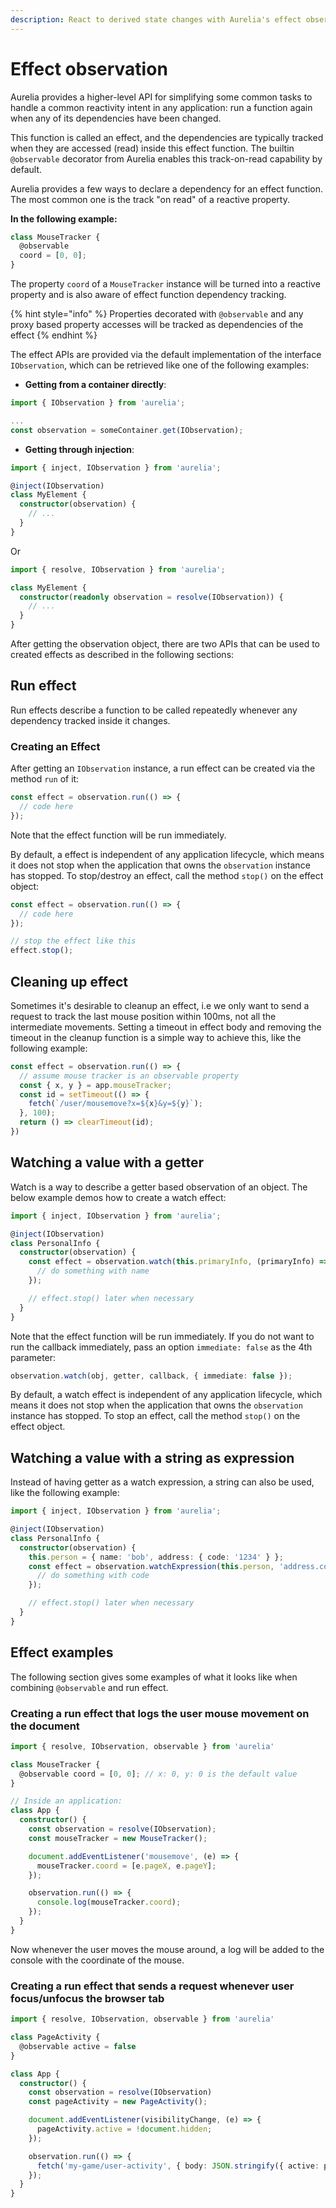 ```yaml
---
description: React to derived state changes with Aurelia's effect observation APIs.
---
```


# Effect observation

Aurelia provides a higher-level API for simplifying some common tasks to handle a common reactivity intent in any application: run a function again when any of its dependencies have been changed.&#x20;

This function is called an effect, and the dependencies are typically tracked when they are accessed (read) inside this effect function. The builtin `@observable` decorator from Aurelia enables this track-on-read capability by default.

Aurelia provides a few ways to declare a dependency for an effect function. The most common one is the track "on read" of a reactive property.

**In the following example:**

```typescript
class MouseTracker {
  @observable
  coord = [0, 0];
}
```

The property `coord` of a `MouseTracker` instance will be turned into a reactive property and is also aware of effect function dependency tracking.

{% hint style="info" %}
Properties decorated with `@observable` and any proxy based property accesses will be tracked as dependencies of the effect
{% endhint %}

The effect APIs are provided via the default implementation of the interface `IObservation`, which can be retrieved like one of the following examples:

  - **Getting from a container directly**:
  ```typescript
  import { IObservation } from 'aurelia';

  ...
  const observation = someContainer.get(IObservation);
  ```

  - **Getting through injection**:
  ```typescript
  import { inject, IObservation } from 'aurelia';

  @inject(IObservation)
  class MyElement {
    constructor(observation) {
      // ...
    }
  }
  ```
  Or

  ```typescript
  import { resolve, IObservation } from 'aurelia';

  class MyElement {
    constructor(readonly observation = resolve(IObservation)) {
      // ...
    }
  }
  ```

After getting the observation object, there are two APIs that can be used to created effects as described in the following sections:

## Run effect

Run effects describe a function to be called repeatedly whenever any dependency tracked inside it changes.

### Creating an Effect

After getting an `IObservation` instance, a run effect can be created via the method `run` of it:

```typescript
const effect = observation.run(() => {
  // code here
});
```

Note that the effect function will be run immediately.

By default, a effect is independent of any application lifecycle, which means it does not stop when the application that owns the `observation` instance has stopped. To stop/destroy an effect, call the method `stop()` on the effect object:

```typescript
const effect = observation.run(() => {
  // code here
});

// stop the effect like this
effect.stop();
```

## Cleaning up effect

Sometimes it's desirable to cleanup an effect, i.e we only want to send a request to track the last mouse position within 100ms, not all the intermediate movements.
Setting a timeout in effect body and removing the timeout in the cleanup function is a simple way to achieve this, like the following example:

```ts
const effect = observation.run(() => {
  // assume mouse tracker is an observable property
  const { x, y } = app.mouseTracker;
  const id = setTimeout(() => {
    fetch(`/user/mousemove?x=${x}&y=${y}`);
  }, 100);
  return () => clearTimeout(id);
})
```

## Watching a value with a getter

Watch is a way to describe a getter based observation of an object. The below example demos how to create a watch effect:

```typescript
import { inject, IObservation } from 'aurelia';

@inject(IObservation)
class PersonalInfo {
  constructor(observation) {
    const effect = observation.watch(this.primaryInfo, (primaryInfo) => primaryInfo.name, function nameChanged(newName, oldName) {
      // do something with name
    });

    // effect.stop() later when necessary
  }
}
```

Note that the effect function will be run immediately. If you do not want to run the callback immediately, pass an option `immediate: false` as the 4th parameter:
```typescript
observation.watch(obj, getter, callback, { immediate: false });
```

By default, a watch effect is independent of any application lifecycle, which means it does not stop when the application that owns the `observation` instance has stopped. To stop an effect, call the method `stop()` on the effect object.

## Watching a value with a string as expression

Instead of having getter as a watch expression, a string can also be used, like the following example:

```typescript
import { inject, IObservation } from 'aurelia';

@inject(IObservation)
class PersonalInfo {
  constructor(observation) {
    this.person = { name: 'bob', address: { code: '1234' } };
    const effect = observation.watchExpression(this.person, 'address.code', function nameChanged(newCode, oldCode) {
      // do something with code
    });

    // effect.stop() later when necessary
  }
}
```

## Effect examples

The following section gives some examples of what it looks like when combining `@observable` and run effect.

### Creating a run effect that logs the user mouse movement on the document

```typescript
import { resolve, IObservation, observable } from 'aurelia'

class MouseTracker {
  @observable coord = [0, 0]; // x: 0, y: 0 is the default value
}

// Inside an application:
class App {
  constructor() {
    const observation = resolve(IObservation);
    const mouseTracker = new MouseTracker();

    document.addEventListener('mousemove', (e) => {
      mouseTracker.coord = [e.pageX, e.pageY];
    });

    observation.run(() => {
      console.log(mouseTracker.coord);
    });
  }
}
```

Now whenever the user moves the mouse around, a log will be added to the console with the coordinate of the mouse.

### Creating a run effect that sends a request whenever user focus/unfocus the browser tab

```typescript
import { resolve, IObservation, observable } from 'aurelia'

class PageActivity {
  @observable active = false
}

class App {
  constructor() {
    const observation = resolve(IObservation)
    const pageActivity = new PageActivity();

    document.addEventListener(visibilityChange, (e) => {
      pageActivity.active = !document.hidden;
    });

    observation.run(() => {
      fetch('my-game/user-activity', { body: JSON.stringify({ active: pageActivity.active }) })
    });
  }
}
```
